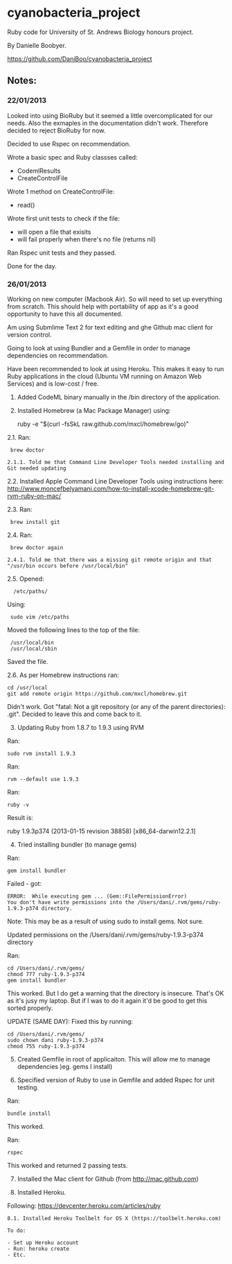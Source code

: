 cyanobacteria_project
=====================

Ruby code for University of St. Andrews Biology honours project.

By Danielle Boobyer.

https://github.com/DaniBoo/cyanobacteria_project


Notes:
---

### 22/01/2013
Looked into using BioRuby but it seemed a little overcomplicated for our needs. Also the exmaples in the documentation didn't work. Therefore decided to reject BioRuby for now.

Decided to use Rspec on recommendation.

Wrote a basic spec and Ruby classses called:

- CodemlResults
- CreateControlFile

Wrote 1 method on CreateControlFile:

- read()

Wrote first unit tests to check if the file:

- will open a file that exisits
- will fail properly when there's no file (returns nil)

Ran Rspec unit tests and they passed.

Done for the day.


### 26/01/2013
Working on new computer (Macbook Air). So will need to set up everything from scratch. This should help with portability of app as it's a good opportunity to have this all documented.

Am using Submlime Text 2 for text editing and ghe Github mac client for version control.

Going to look at using Bundler and a Gemfile in order to manage dependencies on recommendation.

Have been recommended to look at using Heroku. This makes it easy to run Ruby applications in the cloud (Ubuntu VM running on Amazon Web Services) and is low-cost / free.

1. Added CodeML binary manually in the /bin directory of the application.

2. Installed Homebrew (a Mac Package Manager) using:

    ruby -e "$(curl -fsSkL raw.github.com/mxcl/homebrew/go)"

  2.1. Ran:

     brew doctor

    2.1.1. Told me that Command Line Developer Tools needed installing and Git needed updating

  2.2. Installed Apple Command Line Developer Tools using instructions here:
    http://www.moncefbelyamani.com/how-to-install-xcode-homebrew-git-rvm-ruby-on-mac/

  2.3. Ran:

     brew install git

  2.4. Ran:

     brew doctor again

    2.4.1. Told me that there was a missing git remote origin and that "/usr/bin occurs before /usr/local/bin"

  2.5. Opened:

      /etc/paths/

  Using:

     sudo vim /etc/paths

  Moved the following lines to the top of the file:

     /usr/local/bin
     /usr/local/sbin

  Saved the file.

  2.6. As per Homebrew instructions ran:

    cd /usr/local
    git add remote origin https://github.com/mxcl/homebrew.git

  Didn't work. Got "fatal: Not a git repository (or any of the parent directories): .git". Decided to leave this and come back to it.

3. Updating Ruby from 1.8.7 to 1.9.3 using RVM

Ran:

    sudo rvm install 1.9.3

Ran:

    rvm --default use 1.9.3

Ran:

    ruby -v

Result is:

ruby 1.9.3p374 (2013-01-15 revision 38858) [x86_64-darwin12.2.1]

4. Tried installing bundler (to manage gems)

Ran:

    gem install bundler

Failed - got:

    ERROR:  While executing gem ... (Gem::FilePermissionError)
    You don't have write permissions into the /Users/dani/.rvm/gems/ruby-1.9.3-p374 directory.

Note: This may be as a result of using sudo to install gems. Not sure.

Updated permissions on the /Users/dani/.rvm/gems/ruby-1.9.3-p374 directory

Ran:

    cd /Users/dani/.rvm/gems/
    chmod 777 ruby-1.9.3-p374
    gem install bundler

This worked. But I do get a warning that the directory is insecure. That's OK as it's jusy my laptop.  But if I was to do it again it'd be good to get this sorted properly.

UPDATE (SAME DAY): Fixed this by running:

    cd /Users/dani/.rvm/gems/
    sudo chown dani ruby-1.9.3-p374
    chmod 755 ruby-1.9.3-p374

5. Created Gemfile in root of applicaiton. This will allow me to manage dependencies )eg. gems I install)

6. Specified version of Ruby to use in Gemfile and added Rspec for unit testing.

Ran:

    bundle install

This worked.

Ran:

    rspec

This worked and returned 2 passing tests.

7. Installed the Mac client for Github (from http://mac.github.com)

8. Installed Heroku.

Following: https://devcenter.heroku.com/articles/ruby

    8.1. Installed Heroku Toolbelt for OS X (https://toolbelt.heroku.com)

    To do:

    - Set up Heroku account
    - Run: heroku create
    - Etc.
